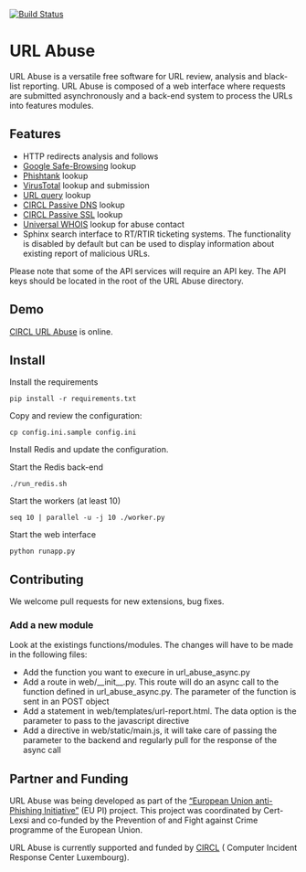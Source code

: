 [![Build Status](https://travis-ci.org/CIRCL/url-abuse.svg?branch=master)](https://travis-ci.org/CIRCL/url-abuse)

# URL Abuse

URL Abuse is a versatile free software for URL review, analysis and black-list reporting. URL Abuse is composed of a web interface where requests are submitted asynchronously and a back-end system to process the URLs into features modules.

## Features

 - HTTP redirects analysis and follows
 - [Google Safe-Browsing](https://developers.google.com/safe-browsing/) lookup
 - [Phishtank](http://www.phishtank.com/api_info.php) lookup
 - [VirusTotal](https://www.virustotal.com/en/documentation/public-api/) lookup and submission
 - [URL query](https://github.com/CIRCL/urlquery_python_api/) lookup
 - [CIRCL Passive DNS](http://www.circl.lu/services/passive-dns/) lookup
 - [CIRCL Passive SSL](http://www.circl.lu/services/passive-ssl/) lookup
 - [Universal WHOIS](https://github.com/Rafiot/uwhoisd) lookup for abuse contact
 - Sphinx search interface to RT/RTIR ticketing systems. The functionality is disabled by default but can be used to display information about existing report of malicious URLs.

Please note that some of the API services will require an API key. The API keys should be located in the root of the URL Abuse directory.

## Demo

[CIRCL URL Abuse](https://www.circl.lu/urlabuse/) is online.

## Install

Install the requirements

~~~
pip install -r requirements.txt
~~~

Copy and review the configuration:

~~~
cp config.ini.sample config.ini
~~~

Install Redis and update the configuration.

Start the Redis back-end

~~~
./run_redis.sh
~~~

Start the workers (at least 10)

~~~
seq 10 | parallel -u -j 10 ./worker.py
~~~

Start the web interface

~~~
python runapp.py
~~~

## Contributing

We welcome pull requests for new extensions, bug fixes.

### Add a new module

Look at the existings functions/modules. The changes will have to be made in the following files:

* Add the function you want to execure in url\_abuse\_async.py
* Add a route in web/\_\_init\_\_.py. This route will do an async call to the function defined in url\_abuse\_async.py. The parameter of the function is sent in an POST object
* Add a statement in web/templates/url-report.html. The data option is the parameter to pass to the javascript directive
* Add a directive in web/static/main.js, it will take care of passing the parameter to the backend and regularly pull for the response of the async call

## Partner and Funding

URL Abuse was being developed as part of the [“European Union anti-Phishing Initiative”](http://phishing-initiative.eu/) (EU PI) project. This project was coordinated by Cert-Lexsi and co-funded by the Prevention of and Fight against Crime programme of the European Union.

URL Abuse is currently supported and funded by [CIRCL](https://www.circl.lu/) ( Computer Incident Response Center Luxembourg).

